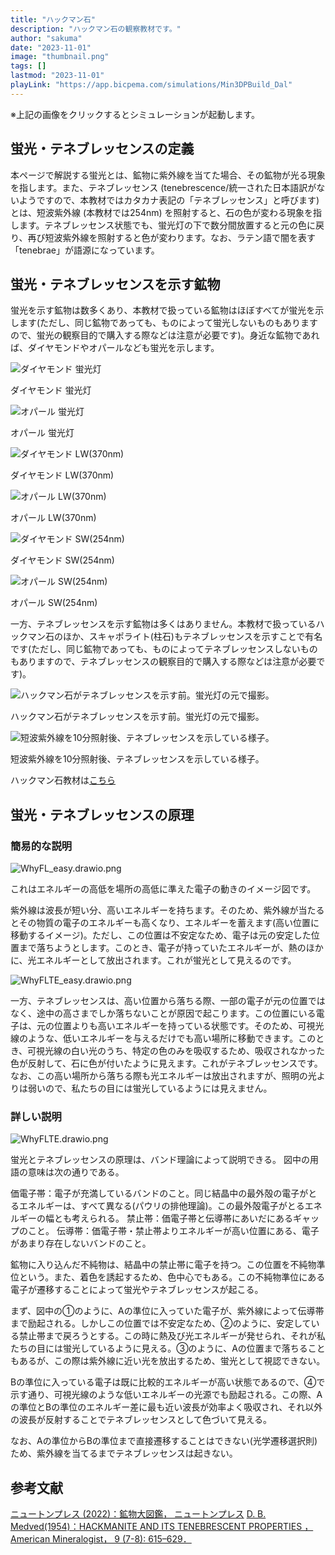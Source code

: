 ```yaml
---
title: "ハックマン石"
description: "ハックマン石の観察教材です。"
author: "sakuma"
date: "2023-11-01"
image: "thumbnail.png"
tags: []
lastmod: "2023-11-01"
playLink: "https://app.bicpema.com/simulations/Min3DPBuild_Dal"
---
```

※上記の画像をクリックするとシミュレーションが起動します。

## 蛍光・テネブレッセンスの定義

本ページで解説する蛍光とは、鉱物に紫外線を当てた場合、その鉱物が光る現象を指します。また、テネブレッセンス (tenebrescence/統一された日本語訳がないようですので、本教材ではカタカナ表記の「テネブレッセンス」と呼びます) とは、短波紫外線 (本教材では254nm) を照射すると、石の色が変わる現象を指します。テネブレッセンス状態でも、蛍光灯の下で数分間放置すると元の色に戻り、再び短波紫外線を照射すると色が変わります。なお、ラテン語で闇を表す「tenebrae」が語源になっています。

## 蛍光・テネブレッセンスを示す鉱物

蛍光を示す鉱物は数多くあり、本教材で扱っている鉱物はほぼすべてが蛍光を示します(ただし、同じ鉱物であっても、ものによって蛍光しないものもありますので、蛍光の観察目的で購入する際などは注意が必要です)。身近な鉱物であれば、ダイヤモンドやオパールなども蛍光を示します。

![ダイヤモンド 蛍光灯](Untitled.png)

ダイヤモンド 蛍光灯

![オパール 蛍光灯](Untitled1.png)

オパール 蛍光灯

![ダイヤモンド LW(370nm)](Untitled2.png)

ダイヤモンド LW(370nm)

![オパール LW(370nm)](Untitled3.png)

オパール LW(370nm)

![ダイヤモンド SW(254nm)](Untitled4.png)

ダイヤモンド SW(254nm)

![オパール SW(254nm)](Untitled5.png)

オパール SW(254nm)

一方、テネブレッセンスを示す鉱物は多くはありません。本教材で扱っているハックマン石のほか、スキャポライト(柱石)もテネブレッセンスを示すことで有名です(ただし、同じ鉱物であっても、ものによってテネブレッセンスしないものもありますので、テネブレッセンスの観察目的で購入する際などは注意が必要です)。

![ハックマン石がテネブレッセンスを示す前。蛍光灯の元で撮影。](Untitled6.png)

ハックマン石がテネブレッセンスを示す前。蛍光灯の元で撮影。

![短波紫外線を10分照射後、テネブレッセンスを示している様子。](Untitled7.png)

短波紫外線を10分照射後、テネブレッセンスを示している様子。

ハックマン石教材は[こちら](https://app.bicpema.com/simulations/Min3DPBuild_Dal/)

## 蛍光・テネブレッセンスの原理

### 簡易的な説明

![WhyFL_easy.drawio.png](WhyFL_easy.drawio.png)

これはエネルギーの高低を場所の高低に準えた電子の動きのイメージ図です。

紫外線は波長が短い分、高いエネルギーを持ちます。そのため、紫外線が当たるとその物質の電子のエネルギーも高くなり、エネルギーを蓄えます(高い位置に移動するイメージ)。ただし、この位置は不安定なため、電子は元の安定した位置まで落ちようとします。このとき、電子が持っていたエネルギーが、熱のほかに、光エネルギーとして放出されます。これが蛍光として見えるのです。

![WhyFLTE_easy.drawio.png](WhyFLTE_easy.drawio.png)

 一方、テネブレッセンスは、高い位置から落ちる際、一部の電子が元の位置ではなく、途中の高さまでしか落ちないことが原因で起こります。この位置にいる電子は、元の位置よりも高いエネルギーを持っている状態です。そのため、可視光線のような、低いエネルギーを与えるだけでも高い場所に移動できます。このとき、可視光線の白い光のうち、特定の色のみを吸収するため、吸収されなかった色が反射して、石に色が付いたように見えます。これがテネブレッセンスです。なお、この高い場所から落ちる際も光エネルギーは放出されますが、照明の光よりは弱いので、私たちの目には蛍光しているようには見えません。

### 詳しい説明

![WhyFLTE.drawio.png](WhyFLTE.drawio.png)

蛍光とテネブレッセンスの原理は、バンド理論によって説明できる。
図中の用語の意味は次の通りである。

価電子帯：電子が充満しているバンドのこと。同じ結晶中の最外殻の電子がとるエネルギーは、すべて異なる(パウリの排他理論)。この最外殻電子がとるエネルギーの幅とも考えられる。
禁止帯：価電子帯と伝導帯にあいだにあるギャップのこと。
伝導帯：価電子帯・禁止帯よりエネルギーが高い位置にある、電子があまり存在しないバンドのこと。

鉱物に入り込んだ不純物は、結晶中の禁止帯に電子を持つ。この位置を不純物準位という。また、着色を誘起するため、色中心でもある。この不純物準位にある電子が遷移することによって蛍光やテネブレッセンスが起こる。

まず、図中の①のように、Aの準位に入っていた電子が、紫外線によって伝導帯まで励起される。しかしこの位置では不安定なため、②のように、安定している禁止帯まで戻ろうとする。この時に熱及び光エネルギーが発せられ、それが私たちの目には蛍光しているように見える。③のように、Aの位置まで落ちることもあるが、この際は紫外線に近い光を放出するため、蛍光として視認できない。

Bの準位に入っている電子は既に比較的エネルギーが高い状態であるので、④で示す通り、可視光線のような低いエネルギーの光源でも励起される。この際、Aの準位とBの準位のエネルギー差に最も近い波長が効率よく吸収され、それ以外の波長が反射することでテネブレッセンスとして色づいて見える。

なお、Aの準位からBの準位まで直接遷移することはできない(光学遷移選択則)ため、紫外線を当てるまでテネブレッセンスは起きない。

## 参考文献

[ニュートンプレス (2022)：鉱物大図鑑， ニュートンプレス](https://www.newtonpress.co.jp/book/Daizukan/220620-Mineralzukan.html)
[D. B. Medved(1954)：HACKMANITE AND ITS TENEBRESCENT PROPERTIES ， American Mineralogist， 9 (7-8): 615–629．](https://www.semanticscholar.org/paper/HACKMANITE-AND-ITS-TENEBRESCENT-PROPERTIES-MBnvEo/51749aa2c0c662a2be23b2cffbf0fbca7878363a#citing-papers)

